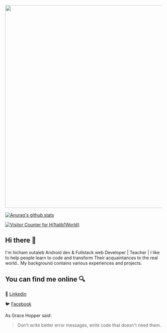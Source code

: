 <img src="https://i.ibb.co/5sXy5VP/cover.png" width="650">

[![Anurag's github stats](https://github-readme-stats.vercel.app/api?username=Hi1talib1World)](https://github.com/anuraghazra/github-readme-stats)

[![Visitor Counter for Hi1talib1World](https://pimp-my-readme.webapp.io/pimp-my-readme/visitor-counter?page=Hi1talib1World)}](https://pimp-my-readme.webapp.io) 
## Hi there 👋 
I'm hicham outaleb Android dev & Fullstack web Developer | Teacher  | I like to help people  learn to code and transform Their acquaintances to the real world.. My background contains various experiences and projects.

## You can find me online 🔍

💼 [Linkedin](https://www.linkedin.com/in/hicham-outaleb-04a49319a/)


🐦 [Facebook](https://www.facebook.com/hichamtalib8/)

As Grace Hopper said:
> Don't write better error messages, write code that doesn't need them.



<!--
**Hi1talib1World/Hi1talib1World** is a ✨ _special_ ✨ repository because its `README.md` (this file) appears on your GitHub profile.

Here are some ideas to get you started:

- 🔭 I’m currently working on ...
- 🌱 I’m currently learning ...
- 👯 I’m looking to collaborate on ...
- 🤔 I’m looking for help with ...
- 💬 Ask me about ...
- 📫 How to reach me: ...
- 😄 Pronouns: ...
- ⚡ Fun fact: ...
-->
